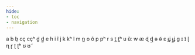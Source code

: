 ```yaml
---
hide:
- toc
- navigation
---
```

a
b
b̤
cç
cçʰ
d̪
d̪̤
e
h
i
ĩ
j
k
kʰ
l
m
n̪
o
õ
p
pʰ
r
s
t̪
t̪ʰ
u
ũː
w
æ
ɖ
ɖ̤
ə
ə̃
ɛ
ɟʝ
ɟ̤ʝ
ɡ
ɪ
ɪ̃
ɭ
ɳ
ɽ
ʈ
ʈʰ
ʊ
ʊ̃
